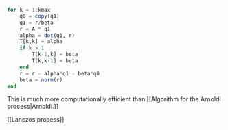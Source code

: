 ```julia
for k = 1:kmax        
    q0 = copy(q1)
    q1 = r/beta
    r = A * q1
    alpha = dot(q1, r)
    T[k,k] = alpha
    if k > 1
        T[k-1,k] = beta
        T[k,k-1] = beta
    end
    r = r - alpha*q1 - beta*q0
    beta = norm(r)
end
```

This is much more computationally efficient than [[Algorithm for the Arnoldi process|Arnoldi.]]

[[Lanczos process]]